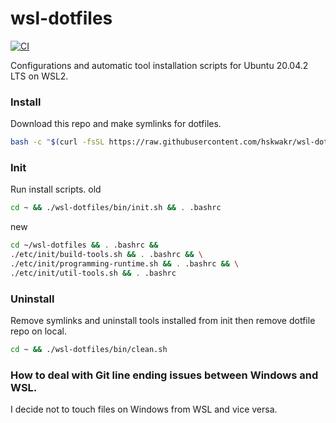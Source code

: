 # wsl-dotfiles
[![CI](https://github.com/hskwakr/wsl-dotfiles/actions/workflows/main.yml/badge.svg)](https://github.com/hskwakr/wsl-dotfiles/actions/workflows/main.yml)

Configurations and automatic tool installation scripts for Ubuntu 20.04.2 LTS on WSL2.

### Install
Download this repo and make symlinks for dotfiles.
```sh
bash -c "$(curl -fsSL https://raw.githubusercontent.com/hskwakr/wsl-dotfiles/main/bin/install.sh)"
```

### Init
Run install scripts.
old
```sh
cd ~ && ./wsl-dotfiles/bin/init.sh && . .bashrc
```
new
```sh
cd ~/wsl-dotfiles && . .bashrc &&
./etc/init/build-tools.sh && . .bashrc && \
./etc/init/programming-runtime.sh && . .bashrc && \
./etc/init/util-tools.sh && . .bashrc
```

### Uninstall
Remove symlinks and uninstall tools installed from init then remove dotfile repo on local. 
```sh
cd ~ && ./wsl-dotfiles/bin/clean.sh
```

### How to deal with Git line ending issues between Windows and WSL.
I decide not to touch files on Windows from WSL and vice versa. 
